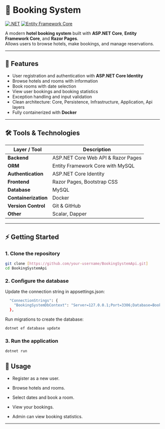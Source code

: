# 🏨 Booking System

[![.NET](https://img.shields.io/badge/.NET-9.0-blue)](https://dotnet.microsoft.com/)
[![Entity Framework Core](https://img.shields.io/badge/EF%20Core-10.0-lightgrey)](https://docs.microsoft.com/en-us/ef/core/)

A modern **hotel booking system** built with **ASP.NET Core**, **Entity Framework Core**, and **Razor Pages**.  
Allows users to browse hotels, make bookings, and manage reservations.  

---

## 🚀 Features

- User registration and authentication with **ASP.NET Core Identity**
- Browse hotels and rooms with information
- Book rooms with date selection
- View user bookings and booking statistics
- Exception handling and input validation
- Clean architecture: Core, Persistence, Infrastructure, Application, Api layers
- Fully containerized with **Docker**

---

## 🛠 Tools & Technologies

| Layer / Tool | Description |
|--------------|-------------|
| **Backend** | ASP.NET Core Web API & Razor Pages |
| **ORM** | Entity Framework Core with MySQL |
| **Authentication** | ASP.NET Core Identity |
| **Frontend** | Razor Pages, Bootstrap CSS |
| **Database** | MySQL |
| **Containerization** | Docker |
| **Version Control** | Git & GitHub |
| **Other** | Scalar, Dapper |

---

## ⚡ Getting Started

### 1. Clone the repository

```bash
git clone [https://github.com/your-username/BookingSystemApi.git]
cd BookingSystemApi
```

### 2. Configure the database

Update the connection string in appsettings.json:

```bash
  "ConnectionStrings": {
    "BookingSystemDbContext": "Server=127.0.0.1;Port=3306;Database=BookingDb;Uid=root;Pwd=1234;SslMode=None;"
  },
```

Run migrations to create the database:

```bash
dotnet ef database update
```

### 3. Run the application

```bash
dotnet run
```

## 🎯 Usage

- Register as a new user.

- Browse hotels and rooms.

- Select dates and book a room.

- View your bookings.

- Admin can view booking statistics.


----------------------------------------------------------------------
